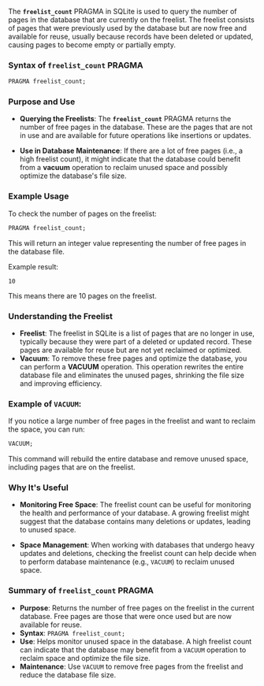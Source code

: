 The **`freelist_count`** PRAGMA in SQLite is used to query the number of pages in the database that are currently on the freelist. The freelist consists of pages that were previously used by the database but are now free and available for reuse, usually because records have been deleted or updated, causing pages to become empty or partially empty.

### Syntax of `freelist_count` PRAGMA

```sql
PRAGMA freelist_count;
```

### Purpose and Use

- **Querying the Freelists**: The **`freelist_count`** PRAGMA returns the number of free pages in the database. These are the pages that are not in use and are available for future operations like insertions or updates.
  
- **Use in Database Maintenance**: If there are a lot of free pages (i.e., a high freelist count), it might indicate that the database could benefit from a **vacuum** operation to reclaim unused space and possibly optimize the database's file size.

### Example Usage

To check the number of pages on the freelist:

```sql
PRAGMA freelist_count;
```

This will return an integer value representing the number of free pages in the database file.

Example result:
```
10
```

This means there are 10 pages on the freelist.

### Understanding the Freelist

- **Freelist**: The freelist in SQLite is a list of pages that are no longer in use, typically because they were part of a deleted or updated record. These pages are available for reuse but are not yet reclaimed or optimized. 
- **Vacuum**: To remove these free pages and optimize the database, you can perform a **VACUUM** operation. This operation rewrites the entire database file and eliminates the unused pages, shrinking the file size and improving efficiency.

### Example of `VACUUM`:

If you notice a large number of free pages in the freelist and want to reclaim the space, you can run:

```sql
VACUUM;
```

This command will rebuild the entire database and remove unused space, including pages that are on the freelist.

### Why It's Useful

- **Monitoring Free Space**: The freelist count can be useful for monitoring the health and performance of your database. A growing freelist might suggest that the database contains many deletions or updates, leading to unused space.
  
- **Space Management**: When working with databases that undergo heavy updates and deletions, checking the freelist count can help decide when to perform database maintenance (e.g., `VACUUM`) to reclaim unused space.

### Summary of `freelist_count` PRAGMA

- **Purpose**: Returns the number of free pages on the freelist in the current database. Free pages are those that were once used but are now available for reuse.
- **Syntax**: `PRAGMA freelist_count;`
- **Use**: Helps monitor unused space in the database. A high freelist count can indicate that the database may benefit from a `VACUUM` operation to reclaim space and optimize the file size.
- **Maintenance**: Use `VACUUM` to remove free pages from the freelist and reduce the database file size.
